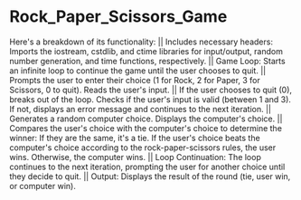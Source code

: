 # Rock_Paper_Scissors_Game
Here's a breakdown of its functionality: || Includes necessary headers: Imports the iostream, cstdlib, and ctime libraries for input/output, random number generation, and time functions, respectively. || Game Loop:
Starts an infinite loop to continue the game until the user chooses to quit. || Prompts the user to enter their choice (1 for Rock, 2 for Paper, 3 for Scissors, 0 to quit). Reads the user's input. || If the user chooses to quit (0), breaks out of the loop. Checks if the user's input is valid (between 1 and 3). If not, displays an error message and continues to the next iteration. || Generates a random computer choice. Displays the computer's choice. || Compares the user's choice with the computer's choice to determine the winner: If they are the same, it's a tie. If the user's choice beats the computer's choice according to the rock-paper-scissors rules, the user wins. Otherwise, the computer wins. || Loop Continuation: The loop continues to the next iteration, prompting the user for another choice until they decide to quit. ||  Output: Displays the result of the round (tie, user win, or computer win).

